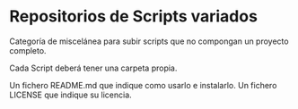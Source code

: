 # Repositorios de Scripts variados

Categoría de miscelánea para subir scripts que no compongan un proyecto
completo.

Cada Script deberá tener una carpeta propia.

Un fichero README.md que indique como usarlo e instalarlo.
Un fichero LICENSE que indique su licencia.


